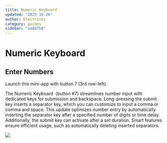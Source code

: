 ```yaml
---
title: Numeric Keyboard
updated: "2025-10-26"
author: Electricks
category: guides
sidebar: "aa887b8"
---
```


# Numeric Keyboard

## Enter Numbers

Launch this mini-app with button 7 (3rd row-left).

The Numeric Keyboard  (button #7) streamlines number input with dedicated keys for submission and backspace. Long-pressing the submit key inserts a separator key, which you can customize to input a comma or comma and space. This update optimizes number entry by automatically inserting the separator key after a specified number of digits or time delay. Additionally, the submit key can activate after a set duration. Smart features ensure efficient usage, such as automatically deleting inserted separators.

![](https://electricks.info/wp-content/uploads/2024/07/numeric-keyboard-1024x426.jpg)